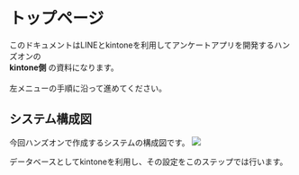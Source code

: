 # トップページ

このドキュメントはLINEとkintoneを利用してアンケートアプリを開発するハンズオンの<br/>
**kintone側** の資料になります。<br/><br/>
左メニューの手順に沿って進めてください。

## システム構成図

今回ハンズオンで作成するシステムの構成図です。
<img src="https://docs.google.com/drawings/d/e/2PACX-1vTYeW-QzIj_6I22Z2w5mQeVLcVW0IFB2b7S0kiHe5n25KKDGzzk2n_k96RUNls9WrzkIrsh6S51LQjq/pub?w=928&amp;h=520">

データベースとしてkintoneを利用し、その設定をこのステップでは行います。
